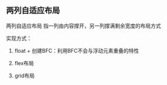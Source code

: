 
## 两列自适应布局
两列自适应布局 指一列由内容撑开，另一列撑满剩余宽度的布局方式

实现方式：
1. float + 创建BFC：利用BFC不会与浮动元素重叠的特性

2. flex布局

3. grid布局

